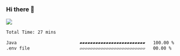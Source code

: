 ### Hi there 👋
![](https://komarev.com/ghpvc/?username=Wardiusz)
<!--START_SECTION:waka-->

```txt
Total Time: 27 mins

Java                        ▰▰▰▰▰▰▰▰▰▰▰▰▰▰▰▰▰▰▰▰▰▰▰▰▰   100.00 %
.env file                   ▱▱▱▱▱▱▱▱▱▱▱▱▱▱▱▱▱▱▱▱▱▱▱▱▱   00.00 %
```

<!--END_SECTION:waka-->
